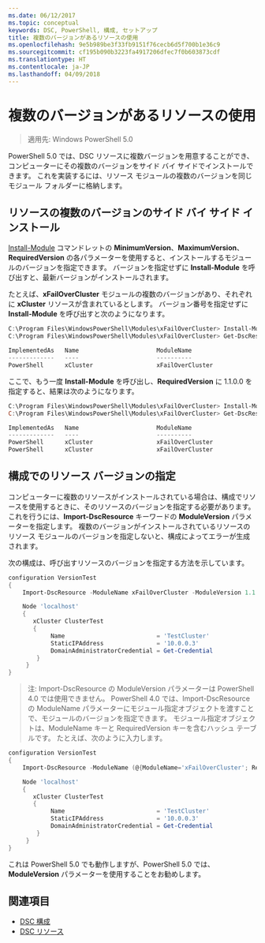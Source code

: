 ```yaml
---
ms.date: 06/12/2017
ms.topic: conceptual
keywords: DSC, PowerShell, 構成, セットアップ
title: 複数のバージョンがあるリソースの使用
ms.openlocfilehash: 9e5b989be3f33fb9151f76cecb6d5f700b1e36c9
ms.sourcegitcommit: cf195b090b3223fa4917206dfec7f0b603873cdf
ms.translationtype: HT
ms.contentlocale: ja-JP
ms.lasthandoff: 04/09/2018
---
```

# <a name="using-resources-with-multiple-versions"></a>複数のバージョンがあるリソースの使用

> 適用先: Windows PowerShell 5.0

PowerShell 5.0 では、DSC リソースに複数バージョンを用意することができ、コンピューターにその複数のバージョンをサイド バイ サイドでインストールできます。 これを実装するには、リソース モジュールの複数のバージョンを同じモジュール フォルダーに格納します。

## <a name="installing-multiple-resource-versions-side-by-side"></a>リソースの複数のバージョンのサイド バイ サイド インストール

[Install-Module](https://technet.microsoft.com/library/dn807162.aspx) コマンドレットの **MinimumVersion**、**MaximumVersion**、**RequiredVersion** の各パラメーターを使用すると、インストールするモジュールのバージョンを指定できます。 バージョンを指定せずに **Install-Module** を呼び出すと、最新バージョンがインストールされます。

たとえば、**xFailOverCluster** モジュールの複数のバージョンがあり、それぞれに **xCluster** リソースが含まれているとします。 バージョン番号を指定せずに **Install-Module** を呼び出すと次のようになります。

```powershell
C:\Program Files\WindowsPowerShell\Modules\xFailOverCluster> Install-Module xFailOverCluster
C:\Program Files\WindowsPowerShell\Modules\xFailOverCluster> Get-DscResource xCluster

ImplementedAs   Name                      ModuleName                     Version    Properties
-------------   ----                      ----------                     -------    ----------
PowerShell      xCluster                  xFailOverCluster               1.2.0.0    {DomainAdministratorCredential, ...
```

ここで、もう一度 **Install-Module** を呼び出し、**RequiredVersion** に 1.1.0.0 を指定すると、結果は次のようになります。

```powershell
C:\Program Files\WindowsPowerShell\Modules\xFailOverCluster> Install-Module xFailOverCluster -RequiredVersion 1.1
C:\Program Files\WindowsPowerShell\Modules\xFailOverCluster> Get-DscResource xCluster

ImplementedAs   Name                      ModuleName                     Version    Properties
-------------   ----                      ----------                     -------    ----------
PowerShell      xCluster                  xFailOverCluster               1.1        {DomainAdministratorCredential, Name, ...
PowerShell      xCluster                  xFailOverCluster               1.2.0.0    {DomainAdministratorCredential, Name, ...
```

## <a name="specifying-a-resource-version-in-a-configuration"></a>構成でのリソース バージョンの指定

コンピューターに複数のリソースがインストールされている場合は、構成でリソースを使用するときに、そのリソースのバージョンを指定する必要があります。 これを行うには、**Import-DscResource** キーワードの **ModuleVersion** パラメーターを指定します。 複数のバージョンがインストールされているリソースのリソース モジュールのバージョンを指定しないと、構成によってエラーが生成されます。

次の構成は、呼び出すリソースのバージョンを指定する方法を示しています。

```powershell
configuration VersionTest
{
    Import-DscResource -ModuleName xFailOverCluster -ModuleVersion 1.1

    Node 'localhost'
    {
       xCluster ClusterTest
       {
            Name                          = 'TestCluster'
            StaticIPAddress               = '10.0.0.3'
            DomainAdministratorCredential = Get-Credential
        }
     }
}
```

>注: Import-DscResource の ModuleVersion パラメーターは PowerShell 4.0 では使用できません。 PowerShell 4.0 では、Import-DscResource の ModuleName パラメーターにモジュール指定オブジェクトを渡すことで、モジュールのバージョンを指定できます。 モジュール指定オブジェクトは、ModuleName キーと RequiredVersion キーを含むハッシュ テーブルです。 たとえば、次のように入力します。

```powershell
configuration VersionTest
{
    Import-DscResource -ModuleName (@{ModuleName='xFailOverCluster'; RequiredVersion='1.1'} )

    Node 'localhost'
    {
       xCluster ClusterTest
       {
            Name                          = 'TestCluster'
            StaticIPAddress               = '10.0.0.3'
            DomainAdministratorCredential = Get-Credential
        }
     }
}
```

これは PowerShell 5.0 でも動作しますが、PowerShell 5.0 では、**ModuleVersion** パラメーターを使用することをお勧めします。

## <a name="see-also"></a>関連項目
* [DSC 構成](configurations.md)
* [DSC リソース](resources.md)